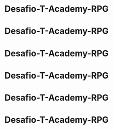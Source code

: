 # Desafio-T-Academy-RPG
# Desafio-T-Academy-RPG
# Desafio-T-Academy-RPG
# Desafio-T-Academy-RPG
# Desafio-T-Academy-RPG
# Desafio-T-Academy-RPG
